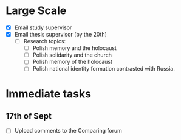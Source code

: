 # Large Scale
- [x] Email study supervisor 
- [x] Email thesis supervisor (by the 20th)
	- [ ] Research topics: 
		- [ ] Polish memory and the holocaust 
		- [ ] Polish solidarity and the church 
		- [ ] Polish memory of the holocaust
		- [ ] Polish national identity formation contrasted with Russia. 
# Immediate tasks
## 17th of Sept
- [ ] Upload comments to the Comparing forum

